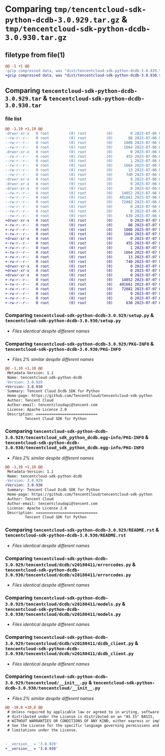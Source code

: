 # Comparing `tmp/tencentcloud-sdk-python-dcdb-3.0.929.tar.gz` & `tmp/tencentcloud-sdk-python-dcdb-3.0.930.tar.gz`

## filetype from file(1)

```diff
@@ -1 +1 @@
-gzip compressed data, was "dist/tencentcloud-sdk-python-dcdb-3.0.929.tar", last modified: Thu Jul  6 00:24:47 2023, max compression
+gzip compressed data, was "dist/tencentcloud-sdk-python-dcdb-3.0.930.tar", last modified: Fri Jul  7 00:22:23 2023, max compression
```

## Comparing `tencentcloud-sdk-python-dcdb-3.0.929.tar` & `tencentcloud-sdk-python-dcdb-3.0.930.tar`

### file list

```diff
@@ -1,19 +1,19 @@
-drwxr-xr-x   0 root         (0) root         (0)        0 2023-07-06 00:24:47.000000 tencentcloud-sdk-python-dcdb-3.0.929/
--rw-r--r--   0 root         (0) root         (0)       88 2023-07-06 00:24:47.000000 tencentcloud-sdk-python-dcdb-3.0.929/setup.cfg
--rw-r--r--   0 root         (0) root         (0)     1008 2023-07-06 00:24:47.000000 tencentcloud-sdk-python-dcdb-3.0.929/setup.py
--rw-r--r--   0 root         (0) root         (0)     1664 2023-07-06 00:24:47.000000 tencentcloud-sdk-python-dcdb-3.0.929/PKG-INFO
-drwxr-xr-x   0 root         (0) root         (0)        0 2023-07-06 00:24:47.000000 tencentcloud-sdk-python-dcdb-3.0.929/tencentcloud_sdk_python_dcdb.egg-info/
--rw-r--r--   0 root         (0) root         (0)      455 2023-07-06 00:24:47.000000 tencentcloud-sdk-python-dcdb-3.0.929/tencentcloud_sdk_python_dcdb.egg-info/SOURCES.txt
--rw-r--r--   0 root         (0) root         (0)        1 2023-07-06 00:24:47.000000 tencentcloud-sdk-python-dcdb-3.0.929/tencentcloud_sdk_python_dcdb.egg-info/dependency_links.txt
--rw-r--r--   0 root         (0) root         (0)     1664 2023-07-06 00:24:47.000000 tencentcloud-sdk-python-dcdb-3.0.929/tencentcloud_sdk_python_dcdb.egg-info/PKG-INFO
--rw-r--r--   0 root         (0) root         (0)       13 2023-07-06 00:24:47.000000 tencentcloud-sdk-python-dcdb-3.0.929/tencentcloud_sdk_python_dcdb.egg-info/top_level.txt
--rw-r--r--   0 root         (0) root         (0)      740 2023-07-06 00:24:47.000000 tencentcloud-sdk-python-dcdb-3.0.929/README.rst
-drwxr-xr-x   0 root         (0) root         (0)        0 2023-07-06 00:24:47.000000 tencentcloud-sdk-python-dcdb-3.0.929/tencentcloud/
-drwxr-xr-x   0 root         (0) root         (0)        0 2023-07-06 00:24:47.000000 tencentcloud-sdk-python-dcdb-3.0.929/tencentcloud/dcdb/
-drwxr-xr-x   0 root         (0) root         (0)        0 2023-07-06 00:24:47.000000 tencentcloud-sdk-python-dcdb-3.0.929/tencentcloud/dcdb/v20180411/
--rw-r--r--   0 root         (0) root         (0)    14052 2023-07-06 00:24:47.000000 tencentcloud-sdk-python-dcdb-3.0.929/tencentcloud/dcdb/v20180411/errorcodes.py
--rw-r--r--   0 root         (0) root         (0)   401661 2023-07-06 00:24:47.000000 tencentcloud-sdk-python-dcdb-3.0.929/tencentcloud/dcdb/v20180411/models.py
--rw-r--r--   0 root         (0) root         (0)    72082 2023-07-06 00:24:47.000000 tencentcloud-sdk-python-dcdb-3.0.929/tencentcloud/dcdb/v20180411/dcdb_client.py
--rw-r--r--   0 root         (0) root         (0)        0 2023-07-06 00:24:47.000000 tencentcloud-sdk-python-dcdb-3.0.929/tencentcloud/dcdb/v20180411/__init__.py
--rw-r--r--   0 root         (0) root         (0)        0 2023-07-06 00:24:47.000000 tencentcloud-sdk-python-dcdb-3.0.929/tencentcloud/dcdb/__init__.py
--rw-r--r--   0 root         (0) root         (0)      630 2023-07-06 00:24:47.000000 tencentcloud-sdk-python-dcdb-3.0.929/tencentcloud/__init__.py
+drwxr-xr-x   0 root         (0) root         (0)        0 2023-07-07 00:22:23.000000 tencentcloud-sdk-python-dcdb-3.0.930/
+-rw-r--r--   0 root         (0) root         (0)       88 2023-07-07 00:22:23.000000 tencentcloud-sdk-python-dcdb-3.0.930/setup.cfg
+-rw-r--r--   0 root         (0) root         (0)     1008 2023-07-07 00:22:23.000000 tencentcloud-sdk-python-dcdb-3.0.930/setup.py
+-rw-r--r--   0 root         (0) root         (0)     1664 2023-07-07 00:22:23.000000 tencentcloud-sdk-python-dcdb-3.0.930/PKG-INFO
+drwxr-xr-x   0 root         (0) root         (0)        0 2023-07-07 00:22:23.000000 tencentcloud-sdk-python-dcdb-3.0.930/tencentcloud_sdk_python_dcdb.egg-info/
+-rw-r--r--   0 root         (0) root         (0)      455 2023-07-07 00:22:23.000000 tencentcloud-sdk-python-dcdb-3.0.930/tencentcloud_sdk_python_dcdb.egg-info/SOURCES.txt
+-rw-r--r--   0 root         (0) root         (0)        1 2023-07-07 00:22:23.000000 tencentcloud-sdk-python-dcdb-3.0.930/tencentcloud_sdk_python_dcdb.egg-info/dependency_links.txt
+-rw-r--r--   0 root         (0) root         (0)     1664 2023-07-07 00:22:23.000000 tencentcloud-sdk-python-dcdb-3.0.930/tencentcloud_sdk_python_dcdb.egg-info/PKG-INFO
+-rw-r--r--   0 root         (0) root         (0)       13 2023-07-07 00:22:23.000000 tencentcloud-sdk-python-dcdb-3.0.930/tencentcloud_sdk_python_dcdb.egg-info/top_level.txt
+-rw-r--r--   0 root         (0) root         (0)      740 2023-07-07 00:22:23.000000 tencentcloud-sdk-python-dcdb-3.0.930/README.rst
+drwxr-xr-x   0 root         (0) root         (0)        0 2023-07-07 00:22:23.000000 tencentcloud-sdk-python-dcdb-3.0.930/tencentcloud/
+drwxr-xr-x   0 root         (0) root         (0)        0 2023-07-07 00:22:23.000000 tencentcloud-sdk-python-dcdb-3.0.930/tencentcloud/dcdb/
+drwxr-xr-x   0 root         (0) root         (0)        0 2023-07-07 00:22:23.000000 tencentcloud-sdk-python-dcdb-3.0.930/tencentcloud/dcdb/v20180411/
+-rw-r--r--   0 root         (0) root         (0)    14052 2023-07-07 00:22:23.000000 tencentcloud-sdk-python-dcdb-3.0.930/tencentcloud/dcdb/v20180411/errorcodes.py
+-rw-r--r--   0 root         (0) root         (0)   401661 2023-07-07 00:22:23.000000 tencentcloud-sdk-python-dcdb-3.0.930/tencentcloud/dcdb/v20180411/models.py
+-rw-r--r--   0 root         (0) root         (0)    72082 2023-07-07 00:22:23.000000 tencentcloud-sdk-python-dcdb-3.0.930/tencentcloud/dcdb/v20180411/dcdb_client.py
+-rw-r--r--   0 root         (0) root         (0)        0 2023-07-07 00:22:23.000000 tencentcloud-sdk-python-dcdb-3.0.930/tencentcloud/dcdb/v20180411/__init__.py
+-rw-r--r--   0 root         (0) root         (0)        0 2023-07-07 00:22:23.000000 tencentcloud-sdk-python-dcdb-3.0.930/tencentcloud/dcdb/__init__.py
+-rw-r--r--   0 root         (0) root         (0)      630 2023-07-07 00:22:23.000000 tencentcloud-sdk-python-dcdb-3.0.930/tencentcloud/__init__.py
```

### Comparing `tencentcloud-sdk-python-dcdb-3.0.929/setup.py` & `tencentcloud-sdk-python-dcdb-3.0.930/setup.py`

 * *Files identical despite different names*

### Comparing `tencentcloud-sdk-python-dcdb-3.0.929/PKG-INFO` & `tencentcloud-sdk-python-dcdb-3.0.930/PKG-INFO`

 * *Files 2% similar despite different names*

```diff
@@ -1,10 +1,10 @@
 Metadata-Version: 1.1
 Name: tencentcloud-sdk-python-dcdb
-Version: 3.0.929
+Version: 3.0.930
 Summary: Tencent Cloud Dcdb SDK for Python
 Home-page: https://github.com/TencentCloud/tencentcloud-sdk-python
 Author: Tencent Cloud
 Author-email: tencentcloudapi@tencent.com
 License: Apache License 2.0
 Description: ============================
         Tencent Cloud SDK for Python
```

### Comparing `tencentcloud-sdk-python-dcdb-3.0.929/tencentcloud_sdk_python_dcdb.egg-info/PKG-INFO` & `tencentcloud-sdk-python-dcdb-3.0.930/tencentcloud_sdk_python_dcdb.egg-info/PKG-INFO`

 * *Files 2% similar despite different names*

```diff
@@ -1,10 +1,10 @@
 Metadata-Version: 1.1
 Name: tencentcloud-sdk-python-dcdb
-Version: 3.0.929
+Version: 3.0.930
 Summary: Tencent Cloud Dcdb SDK for Python
 Home-page: https://github.com/TencentCloud/tencentcloud-sdk-python
 Author: Tencent Cloud
 Author-email: tencentcloudapi@tencent.com
 License: Apache License 2.0
 Description: ============================
         Tencent Cloud SDK for Python
```

### Comparing `tencentcloud-sdk-python-dcdb-3.0.929/README.rst` & `tencentcloud-sdk-python-dcdb-3.0.930/README.rst`

 * *Files identical despite different names*

### Comparing `tencentcloud-sdk-python-dcdb-3.0.929/tencentcloud/dcdb/v20180411/errorcodes.py` & `tencentcloud-sdk-python-dcdb-3.0.930/tencentcloud/dcdb/v20180411/errorcodes.py`

 * *Files identical despite different names*

### Comparing `tencentcloud-sdk-python-dcdb-3.0.929/tencentcloud/dcdb/v20180411/models.py` & `tencentcloud-sdk-python-dcdb-3.0.930/tencentcloud/dcdb/v20180411/models.py`

 * *Files identical despite different names*

### Comparing `tencentcloud-sdk-python-dcdb-3.0.929/tencentcloud/dcdb/v20180411/dcdb_client.py` & `tencentcloud-sdk-python-dcdb-3.0.930/tencentcloud/dcdb/v20180411/dcdb_client.py`

 * *Files identical despite different names*

### Comparing `tencentcloud-sdk-python-dcdb-3.0.929/tencentcloud/__init__.py` & `tencentcloud-sdk-python-dcdb-3.0.930/tencentcloud/__init__.py`

 * *Files 2% similar despite different names*

```diff
@@ -10,8 +10,8 @@
 # Unless required by applicable law or agreed to in writing, software
 # distributed under the License is distributed on an "AS IS" BASIS,
 # WITHOUT WARRANTIES OR CONDITIONS OF ANY KIND, either express or implied.
 # See the License for the specific language governing permissions and
 # limitations under the License.
 
 
-__version__ = '3.0.929'
+__version__ = '3.0.930'
```

